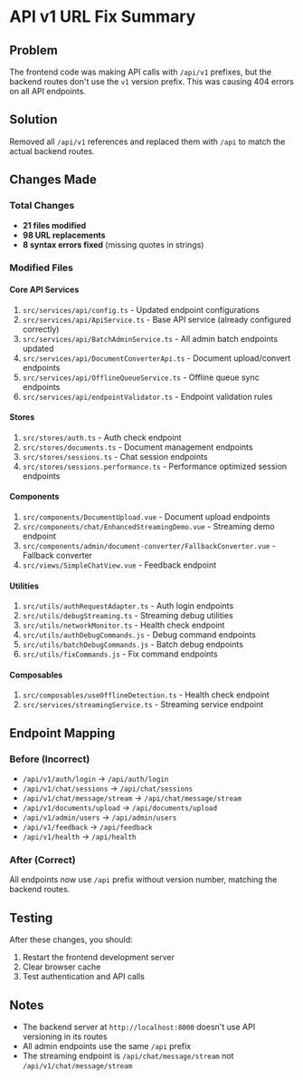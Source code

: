 # API v1 URL Fix Summary

## Problem
The frontend code was making API calls with `/api/v1` prefixes, but the backend routes don't use the `v1` version prefix. This was causing 404 errors on all API endpoints.

## Solution
Removed all `/api/v1` references and replaced them with `/api` to match the actual backend routes.

## Changes Made

### Total Changes
- **21 files modified**
- **98 URL replacements**
- **8 syntax errors fixed** (missing quotes in strings)

### Modified Files

#### Core API Services
1. `src/services/api/config.ts` - Updated endpoint configurations
2. `src/services/api/ApiService.ts` - Base API service (already configured correctly)
3. `src/services/api/BatchAdminService.ts` - All admin batch endpoints updated
4. `src/services/api/DocumentConverterApi.ts` - Document upload/convert endpoints
5. `src/services/api/OfflineQueueService.ts` - Offline queue sync endpoints
6. `src/services/api/endpointValidator.ts` - Endpoint validation rules

#### Stores
1. `src/stores/auth.ts` - Auth check endpoint
2. `src/stores/documents.ts` - Document management endpoints
3. `src/stores/sessions.ts` - Chat session endpoints
4. `src/stores/sessions.performance.ts` - Performance optimized session endpoints

#### Components
1. `src/components/DocumentUpload.vue` - Document upload endpoints
2. `src/components/chat/EnhancedStreamingDemo.vue` - Streaming demo endpoint
3. `src/components/admin/document-converter/FallbackConverter.vue` - Fallback converter
4. `src/views/SimpleChatView.vue` - Feedback endpoint

#### Utilities
1. `src/utils/authRequestAdapter.ts` - Auth login endpoints
2. `src/utils/debugStreaming.ts` - Streaming debug utilities
3. `src/utils/networkMonitor.ts` - Health check endpoint
4. `src/utils/authDebugCommands.js` - Debug command endpoints
5. `src/utils/batchDebugCommands.js` - Batch debug endpoints
6. `src/utils/fixCommands.js` - Fix command endpoints

#### Composables
1. `src/composables/useOfflineDetection.ts` - Health check endpoint
2. `src/services/streamingService.ts` - Streaming service endpoint

## Endpoint Mapping

### Before (Incorrect)
- `/api/v1/auth/login` → `/api/auth/login`
- `/api/v1/chat/sessions` → `/api/chat/sessions`
- `/api/v1/chat/message/stream` → `/api/chat/message/stream`
- `/api/v1/documents/upload` → `/api/documents/upload`
- `/api/v1/admin/users` → `/api/admin/users`
- `/api/v1/feedback` → `/api/feedback`
- `/api/v1/health` → `/api/health`

### After (Correct)
All endpoints now use `/api` prefix without version number, matching the backend routes.

## Testing
After these changes, you should:
1. Restart the frontend development server
2. Clear browser cache
3. Test authentication and API calls

## Notes
- The backend server at `http://localhost:8000` doesn't use API versioning in its routes
- All admin endpoints use the same `/api` prefix
- The streaming endpoint is `/api/chat/message/stream` not `/api/v1/chat/message/stream`